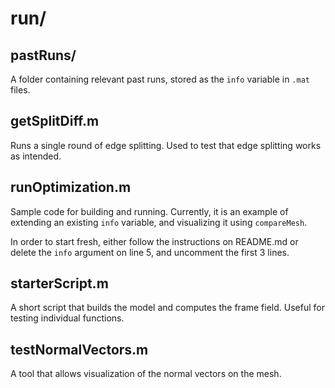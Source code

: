 # run/

## pastRuns/
A folder containing relevant past runs, stored as the ```info``` variable in ```.mat``` files.

## getSplitDiff.m
Runs a single round of edge splitting. Used to test that edge splitting works as intended.

## runOptimization.m

Sample code for building and running. Currently, it is an example of extending an existing ```info``` variable, and visualizing it using ```compareMesh```.

In order to start fresh, either follow the instructions on README.md or delete the ```info``` argument on line 5, and uncomment the first 3 lines.

## starterScript.m

A short script that builds the model and computes the frame field. Useful for testing individual functions.

## testNormalVectors.m

A tool that allows visualization of the normal vectors on the mesh. 


